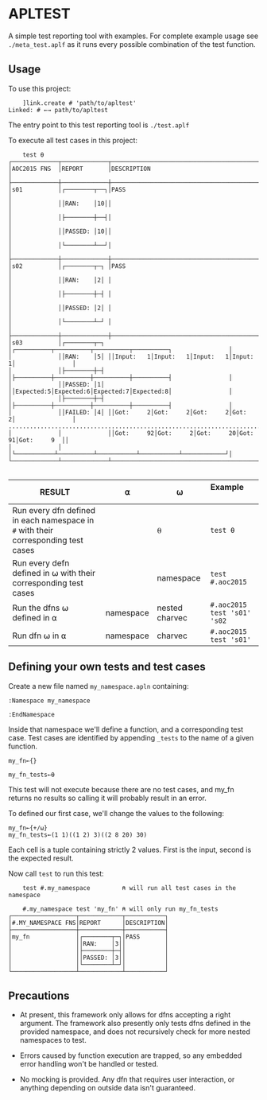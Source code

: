# APLTEST

A simple test reporting tool with examples. For complete example usage see `./meta_test.aplf` as it runs every possible combination of the test function. 

## Usage

To use this project:

```APL
    ]link.create # 'path/to/apltest' 
Linked: # ←→ path/to/apltest
```

The entry point to this test reporting tool is `./test.aplf` 

To execute all test cases in this project:
```APL
    test ⍬
┌─────────────┬─────────────┬─────────────────────────────────────────────────────────────┐
│AOC2015 FNS  │REPORT       │DESCRIPTION                                                  │ 
├─────────────┼─────────────┼─────────────────────────────────────────────────────────────┤
│s01          │┌────────┬──┐│PASS                                                         │
│             ││RAN:    │10││                                                             │
│             │├────────┼──┤│                                                             │
│             ││PASSED: │10││                                                             │
│             │└────────┴──┘│                                                             │
├─────────────┼─────────────┼─────────────────────────────────────────────────────────────┤
│s02          │┌────────┬─┐ │PASS                                                         │
│             ││RAN:    │2│ │                                                             │
│             │├────────┼─┤ │                                                             │
│             ││PASSED: │2│ │                                                             │
│             │└────────┴─┘ │                                                             │
├─────────────┼─────────────┼─────────────────────────────────────────────────────────────┤
│s03          │┌────────┬─┐ │┌──────────┬──────────┬──────────┬──────────┐                │
│             ││RAN:    │5│ ││Input:   1│Input:   1│Input:   1│Input:   1│                │
│             │├────────┼─┤ │├──────────┼──────────┼──────────┼──────────┤                │
│             ││PASSED: │1│ ││Expected:5│Expected:6│Expected:7│Expected:8│                │
│             │├────────┼─┤ │├──────────┼──────────┼──────────┼──────────┤                │
│             ││FAILED: │4│ ││Got:     2│Got:     2│Got:     2│Got:     2│                │
.............................................................................................
│             │             ││Got:     92│Got:     2│Got:     20│Got:     91│Got:     9  ││
│             │             │└───────────┴──────────┴───────────┴───────────┴────────────┘│
└─────────────┴─────────────┴─────────────────────────────────────────────────────────────┘ 
    
```



|RESULT|⍺|⍵|Example&nbsp; &nbsp; &nbsp; &nbsp; &nbsp; &nbsp; &nbsp; &nbsp; &nbsp; &nbsp; &nbsp; |
|---|---|---|---|
|Run every dfn defined in each namespace in `#` with their corresponding test cases||⍬|`test ⍬`|
|Run every defn defined in ⍵ with their corresponding test cases||namespace|`test #.aoc2015`|
|Run the dfns ⍵ defined in ⍺|namespace|nested charvec|`#.aoc2015 test 's01' 's02`|
|Run dfn ⍵ in ⍺|namespace|charvec|`#.aoc2015 test 's01'`|

## Defining your own tests and test cases

Create a new file named `my_namespace.apln` containing:
```APL
:Namespace my_namespace
    
:EndNamespace
```

Inside that namespace we'll define a function, and a corresponding test case. Test cases are identified by appending `_tests` to the name of a given function.

```APL
my_fn←{}

my_fn_tests←⍬
```

This test will not execute because there are no test cases, and my_fn returns no results so calling it will probably result in an error. 

To defined our first case, we'll change the values to the following:
```APL
my_fn←{+/⍵}
my_fn_tests←(1 1)((1 2) 3)((2 8 20) 30)
```

Each cell is a tuple containing strictly 2 values. First is the input, second is the expected result.

Now call `test` to run this test:

```APL
    test #.my_namespace         ⍝ will run all test cases in the namespace
    
    #.my_namespace test 'my_fn' ⍝ will only run my_fn_tests
┌──────────────────┬────────────┬───────────┐
│#.MY_NAMESPACE FNS│REPORT      │DESCRIPTION│
├──────────────────┼────────────┼───────────┤
│my_fn             │┌────────┬─┐│PASS       │
│                  ││RAN:    │3││           │
│                  │├────────┼─┤│           │
│                  ││PASSED: │3││           │
│                  │└────────┴─┘│           │
└──────────────────┴────────────┴───────────┘
```


## Precautions 
- At present, this framework only allows for dfns accepting a right argument. The framework also presently only tests dfns defined in the provided namespace, and does not recursively check for more nested namespaces to test. 

- Errors caused by function execution are trapped, so any embedded error handling won't be handled or tested. 

- No mocking is provided. Any dfn that requires user interaction, or anything depending on outside data isn't guaranteed. 
